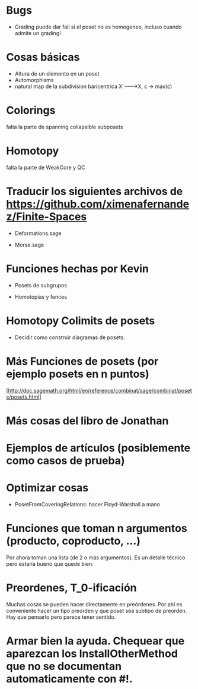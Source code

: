 # Bugs

* Grading puede dar fail si el poset no es homogeneo, incluso cuando admite un grading!


# Cosas básicas
* Altura de un elemento en un poset
* Automorphisms
* natural map de la subdivision baricentrica X'--->X, c -> max(c)

# Colorings

falta la parte de spanning collapsible subposets

# Homotopy 
falta la parte de WeakCore y QC

# Traducir los siguientes archivos de https://github.com/ximenafernandez/Finite-Spaces

* Deformations.sage

* Morse.sage

# Funciones hechas por Kevin

* Posets de subgrupos

* Homotopías y fences

# Homotopy Colimits de posets

* Decidir como construir diagramas de posets.

# Más Funciones de posets (por ejemplo posets en n puntos)
[http://doc.sagemath.org/html/en/reference/combinat/sage/combinat/posets/posets.html]

# Más cosas del libro de Jonathan

# Ejemplos de artículos (posiblemente como casos de prueba)


# Optimizar cosas

* PosetFromCoveringRelations: hacer Floyd-Warshall a mano


# Funciones que toman n argumentos (producto, coproducto, ...)

Por ahora toman una lista (de 2 o más argumentos). Es un detalle técnico pero estaría bueno que quede bien.

# Preordenes, T_0-ificación

Muchas cosas se pueden hacer directamente en preórdenes. Por ahí es conveniente hacer un tipo preorden y que poset sea subtipo de preorden. Hay que pensarlo pero parece tener sentido.


# Armar bien la ayuda. Chequear que aparezcan los InstallOtherMethod que no se documentan automaticamente con #!.

